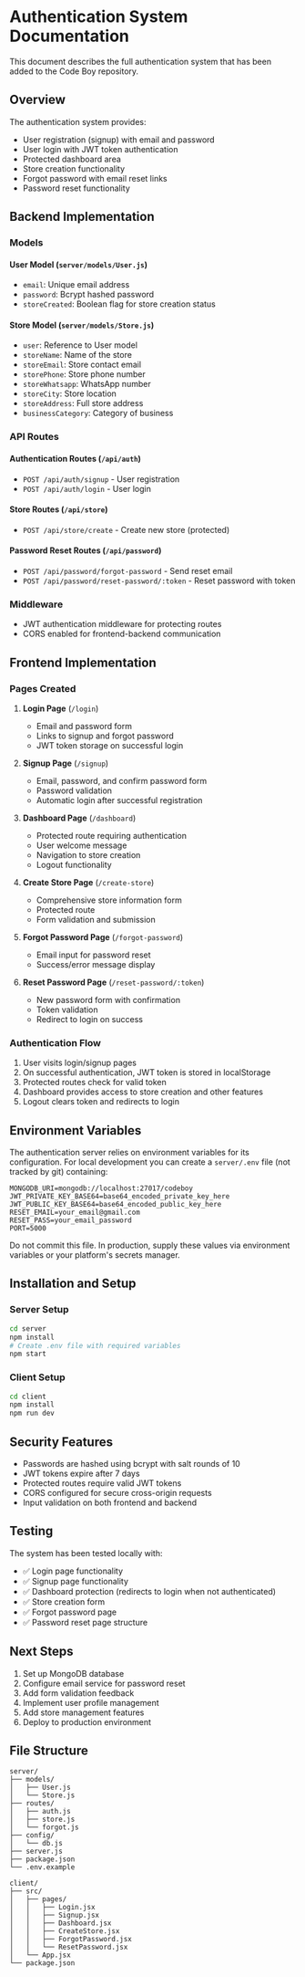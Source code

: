 # Authentication System Documentation

This document describes the full authentication system that has been added to the Code Boy repository.

## Overview

The authentication system provides:
- User registration (signup) with email and password
- User login with JWT token authentication
- Protected dashboard area
- Store creation functionality
- Forgot password with email reset links
- Password reset functionality

## Backend Implementation

### Models

#### User Model (`server/models/User.js`)
- `email`: Unique email address
- `password`: Bcrypt hashed password
- `storeCreated`: Boolean flag for store creation status

#### Store Model (`server/models/Store.js`)
- `user`: Reference to User model
- `storeName`: Name of the store
- `storeEmail`: Store contact email
- `storePhone`: Store phone number
- `storeWhatsapp`: WhatsApp number
- `storeCity`: Store location
- `storeAddress`: Full store address
- `businessCategory`: Category of business

### API Routes

#### Authentication Routes (`/api/auth`)
- `POST /api/auth/signup` - User registration
- `POST /api/auth/login` - User login

#### Store Routes (`/api/store`)
- `POST /api/store/create` - Create new store (protected)

#### Password Reset Routes (`/api/password`)
- `POST /api/password/forgot-password` - Send reset email
- `POST /api/password/reset-password/:token` - Reset password with token

### Middleware

- JWT authentication middleware for protecting routes
- CORS enabled for frontend-backend communication

## Frontend Implementation

### Pages Created

1. **Login Page** (`/login`)
   - Email and password form
   - Links to signup and forgot password
   - JWT token storage on successful login

2. **Signup Page** (`/signup`)
   - Email, password, and confirm password form
   - Password validation
   - Automatic login after successful registration

3. **Dashboard Page** (`/dashboard`)
   - Protected route requiring authentication
   - User welcome message
   - Navigation to store creation
   - Logout functionality

4. **Create Store Page** (`/create-store`)
   - Comprehensive store information form
   - Protected route
   - Form validation and submission

5. **Forgot Password Page** (`/forgot-password`)
   - Email input for password reset
   - Success/error message display

6. **Reset Password Page** (`/reset-password/:token`)
   - New password form with confirmation
   - Token validation
   - Redirect to login on success

### Authentication Flow

1. User visits login/signup pages
2. On successful authentication, JWT token is stored in localStorage
3. Protected routes check for valid token
4. Dashboard provides access to store creation and other features
5. Logout clears token and redirects to login

## Environment Variables

The authentication server relies on environment variables for its
configuration. For local development you can create a `server/.env` file (not
tracked by git) containing:

```env
MONGODB_URI=mongodb://localhost:27017/codeboy
JWT_PRIVATE_KEY_BASE64=base64_encoded_private_key_here
JWT_PUBLIC_KEY_BASE64=base64_encoded_public_key_here
RESET_EMAIL=your_email@gmail.com
RESET_PASS=your_email_password
PORT=5000
```

Do not commit this file. In production, supply these values via environment
variables or your platform's secrets manager.

## Installation and Setup

### Server Setup
```bash
cd server
npm install
# Create .env file with required variables
npm start
```

### Client Setup
```bash
cd client
npm install
npm run dev
```

## Security Features

- Passwords are hashed using bcrypt with salt rounds of 10
- JWT tokens expire after 7 days
- Protected routes require valid JWT tokens
- CORS configured for secure cross-origin requests
- Input validation on both frontend and backend

## Testing

The system has been tested locally with:
- ✅ Login page functionality
- ✅ Signup page functionality
- ✅ Dashboard protection (redirects to login when not authenticated)
- ✅ Store creation form
- ✅ Forgot password page
- ✅ Password reset page structure

## Next Steps

1. Set up MongoDB database
2. Configure email service for password reset
3. Add form validation feedback
4. Implement user profile management
5. Add store management features
6. Deploy to production environment

## File Structure

```
server/
├── models/
│   ├── User.js
│   └── Store.js
├── routes/
│   ├── auth.js
│   ├── store.js
│   └── forgot.js
├── config/
│   └── db.js
├── server.js
├── package.json
└── .env.example

client/
├── src/
│   ├── pages/
│   │   ├── Login.jsx
│   │   ├── Signup.jsx
│   │   ├── Dashboard.jsx
│   │   ├── CreateStore.jsx
│   │   ├── ForgotPassword.jsx
│   │   └── ResetPassword.jsx
│   └── App.jsx
└── package.json
```

